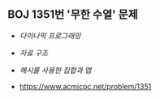 ## BOJ 1351번 '무한 수열' 문제 

* _다이나믹 프로그래밍_
* _자료 구조_
* _해시를 사용한 집합과 맵_

* https://www.acmicpc.net/problem/1351
